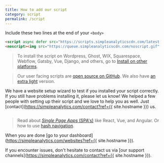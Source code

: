 ```yaml
---
title: How to add our script
category: script
permalink: /script
---
```


Include these two lines at the end of your `<body>`

<!-- prettier-ignore -->
```html
<script async defer src="https://scripts.simpleanalyticscdn.com/latest.js"></script>
<noscript><img src="https://queue.simpleanalyticscdn.com/noscript.gif" alt="" referrerpolicy="no-referrer-when-downgrade" /></noscript>
```

> To install the script on Wordpress, Ghost, WIX, Squarespace, Webflow, Gatsby, Vue, Django, and others, go to [Install on other platforms](/install-on-other-platforms).

> Our user facing scripts are [open source on GitHub](https://github.com/simpleanalytics/scripts). We also have [an extra light](/light) version.

We have a website setup wizard to test if you installed your script correctly. If you still have problems installing it, please let us know! We helped a few people with setting up their script and we love to help you as well. Just [contact](https://simpleanalytics.com/contact?ref={{ site.hostname }}) us.

<img class="undraw-svg" src="/images/undraw_setup_wizard.svg" alt="">

> Read about [_Single Page Apps_ (SPA's)](/trigger-custom-page-views) like React, Vue, and Angular. Or how to use [hash navigation](/hash-mode).

When you are done [go to your dashboard](https://simpleanalytics.com/websites?ref={{ site.hostname }}).

If you encounter issues, don't hesitate to contact us via [our support channels](https://simpleanalytics.com/contact?ref={{ site.hostname }}).
